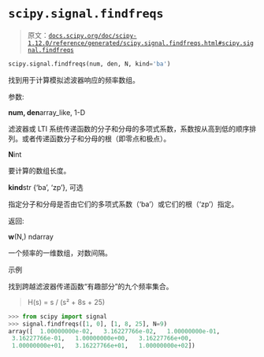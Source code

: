 # `scipy.signal.findfreqs`

> 原文：[`docs.scipy.org/doc/scipy-1.12.0/reference/generated/scipy.signal.findfreqs.html#scipy.signal.findfreqs`](https://docs.scipy.org/doc/scipy-1.12.0/reference/generated/scipy.signal.findfreqs.html#scipy.signal.findfreqs)

```py
scipy.signal.findfreqs(num, den, N, kind='ba')
```

找到用于计算模拟滤波器响应的频率数组。

参数:

**num, den**array_like, 1-D

滤波器或 LTI 系统传递函数的分子和分母的多项式系数，系数按从高到低的顺序排列。或者传递函数分子和分母的根（即零点和极点）。

**N**int

要计算的数组长度。

**kind**str {‘ba’, ‘zp’}, 可选

指定分子和分母是否由它们的多项式系数（‘ba’）或它们的根（‘zp’）指定。

返回:

**w**(N,) ndarray

一个频率的一维数组，对数间隔。

示例

找到跨越滤波器传递函数“有趣部分”的九个频率集合。

> H(s) = s / (s² + 8s + 25)

```py
>>> from scipy import signal
>>> signal.findfreqs([1, 0], [1, 8, 25], N=9)
array([  1.00000000e-02,   3.16227766e-02,   1.00000000e-01,
 3.16227766e-01,   1.00000000e+00,   3.16227766e+00,
 1.00000000e+01,   3.16227766e+01,   1.00000000e+02]) 
```
